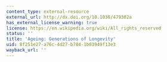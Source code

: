 ```yaml
---
content_type: external-resource
external_url: http://dx.doi.org/10.1038/479302a
has_external_license_warning: true
license: https://en.wikipedia.org/wiki/All_rights_reserved
status: ''
title: 'Ageing: Generations of Longevity'
uid: 8f251e27-a76c-4d27-b784-1b03949f13e3
wayback_url: ''
---
```

